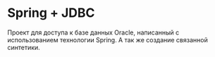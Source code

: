# Spring + JDBC

Проект для доступа к базе данных Oracle, написанный с использованием технологии Spring.
А так же создание связанной синтетики.
